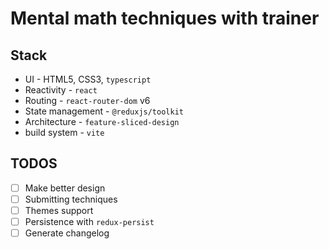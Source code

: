 # Mental math techniques with trainer

## Stack

- UI - HTML5, CSS3, `typescript`
- Reactivity - `react`
- Routing - `react-router-dom` v6
- State management - `@reduxjs/toolkit`
- Architecture - `feature-sliced-design`
- build system - `vite`

## TODOS

- [ ] Make better design
- [ ] Submitting techniques
- [ ] Themes support
- [ ] Persistence with `redux-persist`
- [ ] Generate changelog
